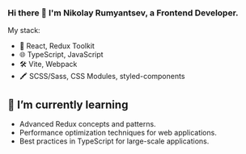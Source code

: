 ### Hi there 👋 I'm Nikolay Rumyantsev, a Frontend Developer.

My stack:

- 🚀 React, Redux Toolkit
- 🌐 TypeScript, JavaScript
- 🛠️ Vite, Webpack
- 🖍 SCSS/Sass, CSS Modules, styled-components

## 🌱 I’m currently learning

- Advanced Redux concepts and patterns.
- Performance optimization techniques for web applications.
- Best practices in TypeScript for large-scale applications.
